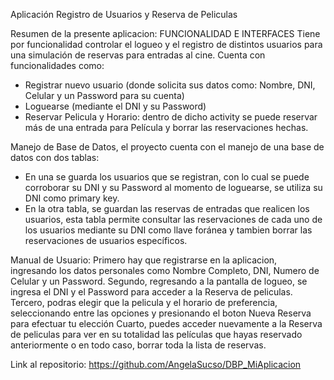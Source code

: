 Aplicación Registro de Usuarios y Reserva de Peliculas

Resumen de la presente aplicacion:
FUNCIONALIDAD E INTERFACES
Tiene por funcionalidad controlar el logueo y el registro de distintos usuarios para una simulación de reservas para entradas al cine.
Cuenta con funcionalidades como:
- Registrar nuevo usuario (donde solicita sus datos como: Nombre, DNI, Celular y un Password para su cuenta)
- Loguearse (mediante el DNI y su Password)
- Reservar Pelicula y Horario: dentro de dicho activity se puede reservar más de una entrada para Película y borrar las reservaciones hechas.

Manejo de Base de Datos, el proyecto cuenta con el manejo de una base de datos con dos tablas:
- En una se guarda los usuarios que se registran, con lo cual se puede corroborar su DNI y su Password al momento de loguearse, se utiliza su DNI como primary key.
- En la otra tabla, se guardan las reservas de entradas que realicen los usuarios, esta tabla permite consultar las reservaciones de cada uno de los usuarios mediante su DNI como llave foránea y tambien borrar las reservaciones de usuarios específicos.

Manual de Usuario:
Primero hay que registrarse en la aplicacion, ingresando los datos personales como Nombre Completo, DNI, Numero de Celular y un Password.
Segundo, regresando a la pantalla de logueo, se ingresa el DNI y el Password para acceder a la Reserva de peliculas.
Tercero, podras elegir que la pelicula y el horario de preferencia, seleccionando entre las opciones y presionando el boton Nueva Reserva para efectuar tu elección
Cuarto, puedes acceder nuevamente a la Reserva de peliculas para ver en su totalidad las películas que hayas reservado anteriormente o en todo caso, borrar toda la lista de reservas.

Link al repositorio: https://github.com/AngelaSucso/DBP_MiAplicacion
